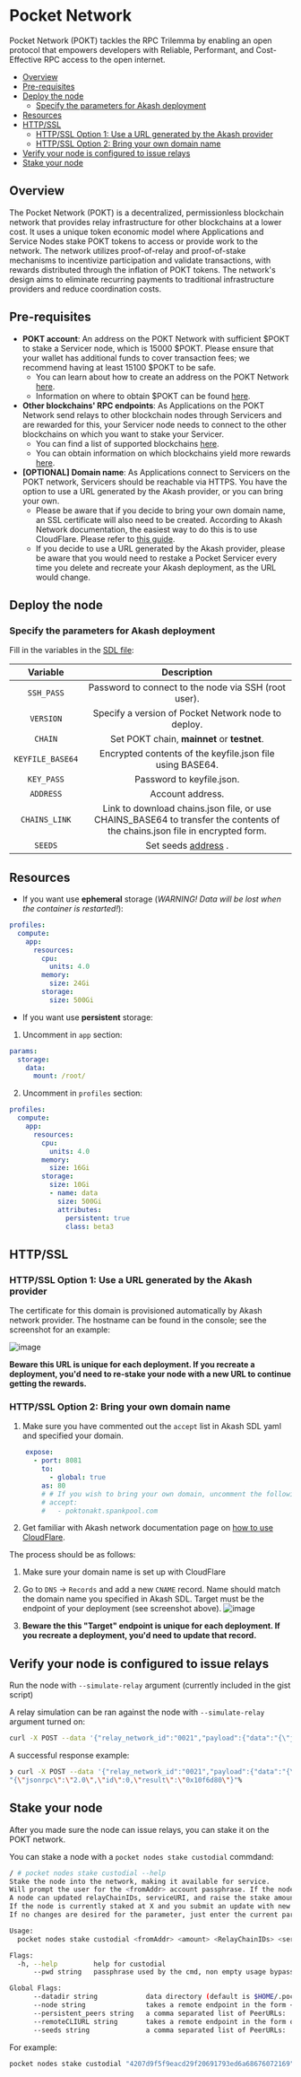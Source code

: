 # Pocket Network <!-- omit in toc -->

Pocket Network (POKT) tackles the RPC Trilemma by enabling an open protocol that empowers developers with Reliable, Performant, and Cost-Effective RPC access to the open internet.

- [Overview](#overview)
- [Pre-requisites](#pre-requisites)
- [Deploy the node](#deploy-the-node)
  - [Specify the parameters for Akash deployment](#specify-the-parameters-for-akash-deployment)
- [Resources](#resources)
- [HTTP/SSL](#httpssl)
  - [HTTP/SSL Option 1: Use a URL generated by the Akash provider](#httpssl-option-1-use-a-url-generated-by-the-akash-provider)
  - [HTTP/SSL Option 2: Bring your own domain name](#httpssl-option-2-bring-your-own-domain-name)
- [Verify your node is configured to issue relays](#verify-your-node-is-configured-to-issue-relays)
- [Stake your node](#stake-your-node)

<!-- TODO(@Olshansk, @kdas): Move over the notes related to testing & TLS from https://www.notion.so/pocketnetwork/Akash-Pocket-Network-9e63cc6c1275448f914c14ed31886d9e?pvs=4 -->


## Overview

The Pocket Network (POKT) is a decentralized, permissionless blockchain network that provides relay infrastructure for other blockchains at a lower cost. It uses a unique token economic model where Applications and Service Nodes stake POKT tokens to access or provide work to the network. The network utilizes proof-of-relay and proof-of-stake mechanisms to incentivize participation and validate transactions, with rewards distributed through the inflation of POKT tokens. The network's design aims to eliminate recurring payments to traditional infrastructure providers and reduce coordination costs.

## Pre-requisites

- **POKT account**: An address on the POKT Network with sufficient $POKT to stake a Servicer node, which is 15000 $POKT. Please ensure that your wallet has additional funds to cover transaction fees; we recommend having at least 15100 $POKT to be safe.
  - You can learn about how to create an address on the POKT Network [here](https://docs.pokt.network/pokt/wallets/).
  - Information on where to obtain $POKT can be found [here](https://docs.pokt.network/pokt/buy/).
- **Other blockchains' RPC endpoints**: As Applications on the POKT Network send relays to other blockchain nodes through Servicers and are rewarded for this, your Servicer node needs to connect to the other blockchains on which you want to stake your Servicer.
  - You can find a list of supported blockchains [here](https://docs.pokt.network/supported-blockchains/).
  - You can obtain information on which blockchains yield more rewards [here](https://www.poktscan.com/).
- **[OPTIONAL] Domain name**: As Applications connect to Servicers on the POKT network, Servicers should be reachable via HTTPS. You have the option to use a URL generated by the Akash provider, or you can bring your own.
  - Please be aware that if you decide to bring your own domain name, an SSL certificate will also need to be created. According to Akash Network documentation, the easiest way to do this is to use CloudFlare. Please refer to [this guide](https://docs.akash.network/deploy/tls-termination-of-akash-deployments).
  - If you decide to use a URL generated by the Akash provider, please be aware that you would need to restake a Pocket Servicer every time you delete and recreate your Akash deployment, as the URL would change.

## Deploy the node

### Specify the parameters for Akash deployment

Fill in the variables in the [SDL file](deploy.yml):

|     Variable     |                                                         Description                                                         |
| :--------------: | :-------------------------------------------------------------------------------------------------------------------------: |
|    `SSH_PASS`    |                                    Password to connect to the node via SSH (root user).                                     |
|    `VERSION`     |                                              Specify a version of Pocket Network node to deploy.                                               |
|     `CHAIN`      |                                         Set POKT chain, **mainnet** or **testnet**.                                         |
| `KEYFILE_BASE64` |                                  Encrypted contents of the keyfile.json file using BASE64.                                  |
|    `KEY_PASS`    |                                                  Password to keyfile.json.                                                  |
|    `ADDRESS`     |                                                      Account address.                                                       |
|  `CHAINS_LINK`   | Link to download chains.json file, or use CHAINS_BASE64 to transfer the contents of the chains.json file in encrypted form. |
|     `SEEDS`      |                                Set seeds [address](https://docs.pokt.network/node/seeds/) .                                 |

## Resources

- If you want use **ephemeral** storage (_WARNING! Data will be lost when the container is restarted!_):

```yaml
profiles:
  compute:
    app:
      resources:
        cpu:
          units: 4.0
        memory:
          size: 24Gi
        storage:
          size: 500Gi
```

- If you want use **persistent** storage:

1. Uncomment in `app` section:

```yaml
params:
  storage:
    data:
      mount: /root/
```

2. Uncomment in `profiles` section:

```yaml
profiles:
  compute:
    app:
      resources:
        cpu:
          units: 4.0
        memory:
          size: 16Gi
        storage:
          size: 10Gi
          - name: data
            size: 500Gi
            attributes:
              persistent: true
              class: beta3
```

## HTTP/SSL

### HTTP/SSL Option 1: Use a URL generated by the Akash provider

The certificate for this domain is provisioned automatically by Akash network provider. The hostname can be found in the console; see the screenshot for an example:

![image](https://github.com/akash-network/awesome-akash/assets/4950477/144a8260-1382-41fc-b598-a45a55a258a4)


**Beware this URL is unique for each deployment. If you recreate a deployment, you'd need to re-stake your node with a new URL to continue getting the rewards.**

### HTTP/SSL Option 2: Bring your own domain name

1. Make sure you have commented out the `accept` list in Akash SDL yaml and specified your domain.

```yaml
    expose:
      - port: 8081
        to:
          - global: true
        as: 80
        # # If you wish to bring your own domain, uncomment the following line and replace the domain name with your own.
        # accept:
        #   - poktonakt.spankpool.com
```

2. Get familiar with Akash network documentation page on [how to use CloudFlare](https://docs.akash.network/deploy/tls-termination-of-akash-deployments/cloudflare-configuration).

The process should be as follows:
   1. Make sure your domain name is set up with CloudFlare
   2. Go to `DNS` → `Records` and add a new `CNAME` record. Name should match the domain name you specified in Akash SDL. Target must be the endpoint of your deployment (see screenshot above).
    ![image](https://github.com/akash-network/awesome-akash/assets/4950477/7d0c3dc1-2ef9-4f0c-aa3f-b9719095b4b0)

   3. **Beware the this "Target" endpoint is unique for each deployment. If you recreate a deployment, you'd need to update that record.**

## Verify your node is configured to issue relays

Run the node with  `--simulate-relay` argument (currently included in the gist script)

A relay simulation can be ran against the node with `--simulate-relay` argument turned on:

```bash
curl -X POST --data '{"relay_network_id":"0021","payload":{"data":"{\"jsonrpc\":\"2.0\",\"method\":\"eth_blockNumber\",\"params\":[],\"id\":0}","method":"POST","path":"","headers":{}}}'  ${SERVICE_URL}/v1/client/sim
```

A successful response example:

```bash
❯ curl -X POST --data '{"relay_network_id":"0021","payload":{"data":"{\"jsonrpc\":\"2.0\",\"method\":\"eth_blockNumber\",\"params\":[],\"id\":0}","method":"POST","path":"","headers":{}}}' http://1g8r43a9659shclf8ev8c770lc.ingress.europlots.com/v1/client/sim
"{\"jsonrpc\":\"2.0\",\"id\":0,\"result\":\"0x10f6d80\"}"%
```

## Stake your node

After you made sure the node can issue relays, you can stake it on the POKT network.

You can stake a node with a `pocket nodes stake custodial` commdand:

```bash
/ # pocket nodes stake custodial --help
Stake the node into the network, making it available for service.
Will prompt the user for the <fromAddr> account passphrase. If the node is already staked, this transaction acts as an *update* transaction.
A node can updated relayChainIDs, serviceURI, and raise the stake amount with this transaction.
If the node is currently staked at X and you submit an update with new stake Y. Only Y-X will be subtracted from an account
If no changes are desired for the parameter, just enter the current param value just as before

Usage:
  pocket nodes stake custodial <fromAddr> <amount> <RelayChainIDs> <serviceURI> <networkID> <fee> <isBefore8.0> [flags]

Flags:
  -h, --help         help for custodial
      --pwd string   passphrase used by the cmd, non empty usage bypass interactive prompt

Global Flags:
      --datadir string            data directory (default is $HOME/.pocket/
      --node string               takes a remote endpoint in the form <protocol>://<host>:<port>
      --persistent_peers string   a comma separated list of PeerURLs: '<ID>@<IP>:<PORT>,<ID2>@<IP2>:<PORT>...<IDn>@<IPn>:<PORT>'
      --remoteCLIURL string       takes a remote endpoint in the form of <protocol>://<host> (uses RPC Port)
      --seeds string              a comma separated list of PeerURLs: '<ID>@<IP>:<PORT>,<ID2>@<IP2>:<PORT>...<IDn>@<IPn>:<PORT>'
```

For example:

```bash
pocket nodes stake custodial "4207d9f5f9eacd29f20691793ed6a68676072169" "15050000000" 0021 "http://1g8r43a9659shclf8ev8c770lc.ingress.europlots.com:443" mainnet 10000 false --remoteCLIURL=$POCKET_ENDPOINT
```
